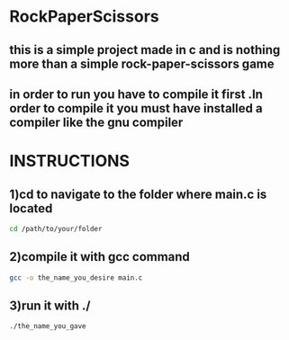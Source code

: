 # RockPaperScissors

## this is a simple project made in c and is nothing more than a simple rock-paper-scissors game

## in order to run you have to compile it first .In order to compile it you must have installed a compiler like the gnu compiler


# INSTRUCTIONS

## 1)cd to navigate to the folder where main.c is located

```bash
cd /path/to/your/folder
```

## 2)compile it with gcc command
```bash
gcc -o the_name_you_desire main.c
```

## 3)run it with ./
```bash
./the_name_you_gave
```




